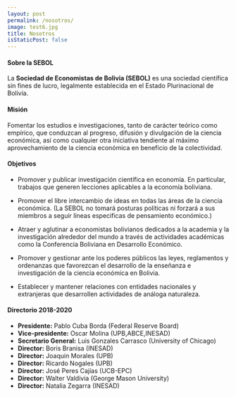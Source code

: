 ```yaml
---
layout: post
permalink: /nosotros/
image: test6.jpg
title: Nosotros
isStaticPost: false
---
```

#### Sobre la SEBOL
La __Sociedad de Economistas de Bolivia (SEBOL)__ es una sociedad científica sin fines de lucro, legalmente establecida en el Estado Plurinacional de Bolivia.

#### Misión
Fomentar los estudios e investigaciones, tanto de carácter teórico como empírico, que conduzcan al progreso, difusión y divulgación de la ciencia económica, así como cualquier otra iniciativa tendiente al máximo aprovechamiento de la ciencia económica en beneficio de la colectividad.

#### Objetivos

* Promover y publicar investigación científica en economía. En particular, trabajos que generen lecciones aplicables a la economía boliviana.

* Promover el libre intercambio de ideas en todas las áreas de la ciencia económica. (La SEBOL no tomará posturas políticas ni forzará a sus miembros a seguir líneas especificas de pensamiento económico.)

* Atraer y aglutinar a economistas bolivianos dedicados a la academia y la investigación alrededor del mundo a través de actividades académicas como la Conferencia Boliviana en Desarrollo Económico.

* Promover y gestionar ante los poderes públicos las leyes, reglamentos y ordenanzas que favorezcan el desarrollo de la enseñanza e investigación de la ciencia económica en Bolivia.

* Establecer y mantener relaciones con entidades nacionales y extranjeras que desarrollen actividades de análoga naturaleza.

#### Directorio 2018-2020

* **Presidente:** Pablo Cuba Borda (Federal Reserve Board)
* **Vice-presidente:** Oscar Molina (UPB,ABCE,INESAD)
* **Secretario General:** Luis Gonzales Carrasco (University of Chicago)
* **Director:** Boris Branisa (INESAD)
* **Director:** Joaquin Morales (UPB)
* **Director:** Ricardo Nogales (UPB)
* **Director:** José Peres Cajías (UCB-EPC)
* **Director:** Walter Valdivia (George Mason University)
* **Director:** Natalia Zegarra (INESAD)
